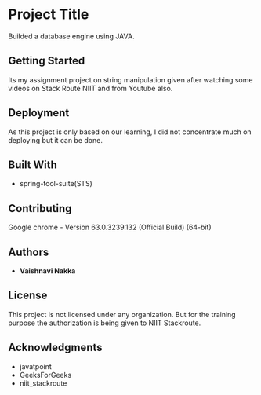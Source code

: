# Project Title

Builded a database engine using JAVA.

## Getting Started

Its my assignment project on string manipulation given after watching some videos on Stack Route NIIT and from Youtube also.

## Deployment

As this project is only based on our learning, I did not concentrate much on deploying but it can be done.

## Built With

* spring-tool-suite(STS)

## Contributing

Google chrome - Version 63.0.3239.132 (Official Build) (64-bit)

## Authors

* **Vaishnavi Nakka**

## License

This project is not licensed under any organization. But for the training purpose the authorization is being given to NIIT Stackroute.

## Acknowledgments

* javatpoint
* GeeksForGeeks
* niit_stackroute
